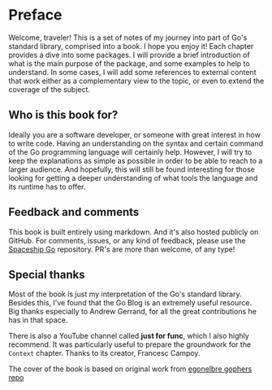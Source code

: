 # Preface

Welcome, traveler! This is a set of notes of my journey into part of Go's
standard library, comprised into a book. I hope you enjoy it!
Each chapter provides a dive into some packages. I will provide a brief
introduction of what is the main purpose of the package, and some examples to
help to understand. In some cases, I will add some references to external
content that work either as a complementary view to the topic, or even to extend
the coverage of the subject.

## Who is this book for?

Ideally you are a software developer, or someone with great interest in how to write
code. Having an understanding on the syntax and certain command of the Go programming
language will certainly help. However, I will try to keep the explanations as
simple as possible in order to be able to reach to a larger audience. And
hopefully, this will still be found interesting for those looking for getting
a deeper understanding of what tools the language and its runtime has to offer.

## Feedback and comments

This book is built entirely using markdown. And it's also hosted publicly on GitHub.
For comments, issues, or any kind of feedback, please use the
[Spaceship Go](https://github.com/blasrodri/spaceship-go) repository. PR's are more
than welcome, of any type!

## Special thanks

Most of the book is just my interpretation of the Go's standard library. Besides this, I've
found that the Go Blog is an extremely useful resource. Big thanks especially
to Andrew Gerrand, for all the great contributions he has in that space.

There is also a YouTube channel called **just for func**, which I also highly
recommend. It was particularly useful to prepare the groundwork for the `Context`
chapter. Thanks to its creator, Francesc Campoy.

The cover of the book is based on original work from [egonelbre gophers repo](https://github.com/egonelbre/gophers)
